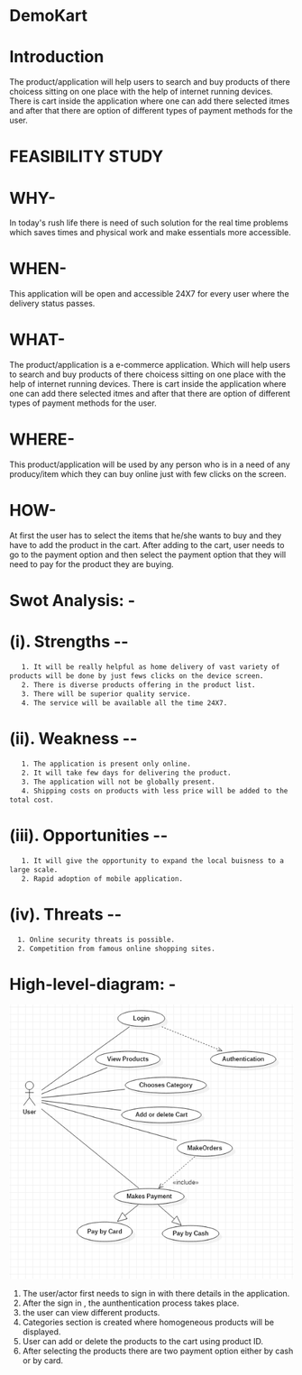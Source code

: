 # DemoKart


# Introduction

The product/application will help users to search and buy products of there choicess sitting on one place with the help of internet running devices. There is cart inside the application where one can add there selected itmes and after that there are option of different types of payment methods for the user. 

# FEASIBILITY STUDY
# WHY-
In today's rush life there is need of such solution for the real time problems which saves times and physical work and make essentials more accessible.

# WHEN-
This application will be open and accessible 24X7 for every user where the delivery status passes.

# WHAT-
The product/application is a e-commerce application. Which will help users to search and buy products of there choicess sitting on one place with the help of internet running devices. There is cart inside the application where one can add there selected itmes and after that there are option of different types of payment methods for the user.


# WHERE-
This product/application will be used by any person who is in a need of any producy/item which they can buy online just with few clicks on the screen.

# HOW-
At first the user has to select the items that he/she wants to buy and they have to add the product in the cart. After adding to the cart, user needs to go to the payment option and then select the payment option that they will need to pay for the product they are buying.

# Swot Analysis: -
  # (i). Strengths   --
       1. It will be really helpful as home delivery of vast variety of products will be done by just fews clicks on the device screen.
       2. There is diverse products offering in the product list.
       3. There will be superior quality service.
       4. The service will be available all the time 24X7. 

 # (ii). Weakness   --
       1. The application is present only online.
       2. It will take few days for delivering the product.
       3. The application will not be globally present.
       4. Shipping costs on products with less price will be added to the total cost.

 # (iii). Opportunities   --    
       1. It will give the opportunity to expand the local buisness to a large scale.
       2. Rapid adoption of mobile application.

# (iv). Threats   --
      1. Online security threats is possible.
      2. Competition from famous online shopping sites.


# High-level-diagram: - 
![Use case diagram](DOCUMENT/USECASE.PNG)
   1. The user/actor first needs to sign in with there details in the application.
   2. After the sign in , the aunthentication process takes place.
   3. the user can view different products.
   4. Categories section is created where homogeneous products will be displayed.
   5. User can add or delete the products to the cart using product ID.
   6. After selecting the products there are two payment option either by cash or by card.
